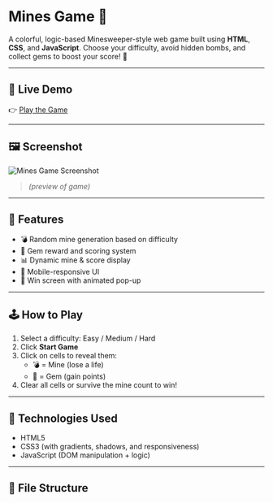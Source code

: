 # Mines Game 🧨

A colorful, logic-based Minesweeper-style web game built using **HTML**, **CSS**, and **JavaScript**. Choose your difficulty, avoid hidden bombs, and collect gems to boost your score! 💎

---

## 🔗 Live Demo

👉 [Play the Game](https://DhadhistTiwari.github.io/mines-game/)

---

## 🖼️ Screenshot

![Mines Game Screenshot](screenshot.png)
> *(preview of game)*

---

## 🎯 Features

- 💣 Random mine generation based on difficulty
- 💎 Gem reward and scoring system
- 📊 Dynamic mine & score display
- 📱 Mobile-responsive UI
- 🎉 Win screen with animated pop-up

---

## 🕹️ How to Play

1. Select a difficulty: Easy / Medium / Hard
2. Click **Start Game**
3. Click on cells to reveal them:
   - 💣 = Mine (lose a life)
   - 💎 = Gem (gain points)
4. Clear all cells or survive the mine count to win!

---

## 🧪 Technologies Used

- HTML5
- CSS3 (with gradients, shadows, and responsiveness)
- JavaScript (DOM manipulation + logic)

---

## 📁 File Structure

